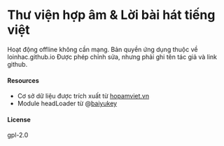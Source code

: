 # Thư viện hợp âm &amp; Lời bài hát tiếng việt
Hoạt động offline không cần mạng.
Bản quyền ứng dụng thuộc về loinhac.github.io
Được phép chỉnh sửa, nhưng phải ghi tên tác giả và link github.

#### Resources
- Cơ sở dữ liệu được trích xuất từ [hopamviet.vn](https://hopamviet.vn)
- Module headLoader từ @[baiyukey](https://github.com/baiyukey)

#### License

gpl-2.0
